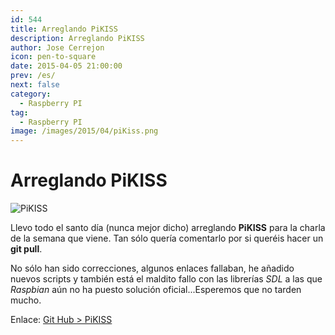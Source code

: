 ```yaml
---
id: 544
title: Arreglando PiKISS
description: Arreglando PiKISS
author: Jose Cerrejon
icon: pen-to-square
date: 2015-04-05 21:00:00
prev: /es/
next: false
category:
  - Raspberry PI
tag:
  - Raspberry PI
image: /images/2015/04/piKiss.png
---
```


# Arreglando PiKISS

![PiKISS](/images/2015/04/piKiss.png)

Llevo todo el santo día (nunca mejor dicho) arreglando **PiKISS** para la charla de la semana que viene. Tan sólo quería comentarlo por si queréis hacer un **git pull**.

No sólo han sido correcciones, algunos enlaces fallaban, he añadido nuevos scripts y también está el maldito fallo con las librerías *SDL* a las que *Raspbian* aún no ha puesto solución oficial...Esperemos que no tarden mucho.

Enlace: [Git Hub > PiKISS](https://github.com/jmcerrejon/PiKISS)